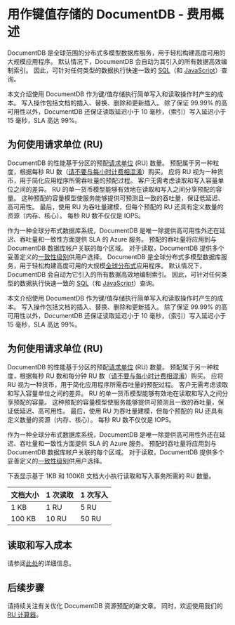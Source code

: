 <properties
    pageTitle="用作键值存储的 DocumentDB - 费用概述 | Azure"
    description="了解将 DocumentDB 用作键值存储时的低成本。"
    keywords="键值存储"
    services="documentdb"
    author="ArnoMicrosoft"
    manager="jhubbard"
    editor=""
    tags=""
    documentationcenter="" />
<tags
    ms.assetid="7f765c17-8549-4509-9475-46394fc3a218"
    ms.service="documentdb"
    ms.workload="data-services"
    ms.tgt_pltfrm="na"
    ms.devlang="na"
    ms.topic="article"
    ms.date="01/30/2017"
    wacn.date="05/31/2017"
    ms.author="acomet"
    ms.translationtype="Human Translation"
    ms.sourcegitcommit="4a18b6116e37e365e2d4c4e2d144d7588310292e"
    ms.openlocfilehash="c8f375ad90a70f4826e30007a3e7ca5937e733c8"
    ms.contentlocale="zh-cn"
    ms.lasthandoff="05/19/2017" />

# <a name="azure-documentdb-as-a-key-value-store---cost-overview"></a>用作键值存储的 DocumentDB - 费用概述

DocumentDB 是全球范围的分布式多模型数据库服务，用于轻松构建高度可用的大规模应用程序。 默认情况下，DocumentDB 会自动为其引入的所有数据高效编制索引。 因此，可针对任何类型的数据执行快速一致的 [SQL](/documentation/articles/documentdb-sql-query/)（和 [JavaScript](/documentation/articles/documentdb-programming/)）查询。 

本文介绍使用 DocumentDB 作为键/值存储执行简单写入和读取操作时产生的成本。 写入操作包括文档的插入、替换、删除和更新插入。 除了保证 99.99% 的高可用性以外，DocumentDB 还保证读取延迟小于 10 毫秒，（索引）写入延迟小于 15 毫秒，SLA 高达 99%。 

## <a name="why-we-use-request-units-rus"></a>为何使用请求单位 (RU)

DocumentDB 的性能基于分区的预配[请求单位](/documentation/articles/documentdb-request-units/) (RU) 数量。 预配属于另一种粒度，根据每秒 RU 数（[请不要与每小时计费相混淆](/pricing/details/documentdb/)）购买。 应将 RU 视为一种货币，用于简化应用程序所需吞吐量的预配过程。 客户无需考虑读取和写入容量单位之间的差异。 RU 的单一货币模型能够有效地在读取和写入之间分享预配的容量。 这种预配的容量模型使服务能够提供可预测且一致的吞吐量，保证低延迟、高可用性。 最后，使用 RU 为吞吐量建模，但每个预配的 RU 还具有定义数量的资源（内存、核心）。 每秒 RU 数不仅仅是 IOPS。

作为一种全球分布式数据库系统，DocumentDB 是唯一除提供高可用性外还在延迟、吞吐量和一致性方面提供 SLA 的 Azure 服务。 预配的吞吐量将应用到与 DocumentDB 数据库帐户关联的每个区域。 对于读取，DocumentDB 提供多个妥善定义的[一致性级别](/documentation/articles/documentdb-consistency-levels/)供用户选择。 DocumentDB 是全球分布式多模型数据库服务，用于轻松构建高度可用的大规模[全球分布式](/documentation/articles/documentdb-distribute-data-globally/)应用程序。 默认情况下，DocumentDB 会自动为它引入的所有数据高效地编制索引。 因此，可针对任何类型的数据执行快速一致的 [SQL](/documentation/articles/documentdb-sql-query/)（和 [JavaScript](/documentation/articles/documentdb-programming/)）查询。 

本文介绍使用 DocumentDB 作为键/值存储执行简单写入和读取操作时产生的成本。 写入操作包括文档的插入、替换、删除和更新插入。 除了保证 99.99% 的高可用性以外，DocumentDB 还保证读取延迟小于 10 毫秒，（索引）写入延迟小于 15 毫秒，SLA 高达 99%。 

## <a name="why-we-use-request-units-rus"></a>为何使用请求单位 (RU)

DocumentDB 的性能基于分区的预配[请求单位](/documentation/articles/documentdb-request-units/) (RU) 数量。 预配属于另一种粒度，根据每秒 RU 数和每分钟 RU 数（[请不要与每小时计费相混淆](/pricing/details/documentdb/)）购买。 应将 RU 视为一种货币，用于简化应用程序所需吞吐量的预配过程。 客户无需考虑读取和写入容量单位之间的差异。 RU 的单一货币模型能够有效地在读取和写入之间分享预配的容量。 这种预配的容量模型使服务能够提供可预测且一致的吞吐量，保证低延迟、高可用性。 最后，使用 RU 为吞吐量建模，但每个预配的 RU 还具有定义数量的资源（内存、核心）。 每秒 RU 数不仅仅是 IOPS。

作为一种全球分布式数据库系统，DocumentDB 是唯一除提供高可用性外还在延迟、吞吐量和一致性方面提供 SLA 的 Azure 服务。 预配的吞吐量将应用到与 DocumentDB 数据库帐户关联的每个区域。 对于读取，DocumentDB 提供多个妥善定义的[一致性级别](/documentation/articles/documentdb-consistency-levels/)供用户选择。 

下表显示基于 1KB 和 100KB 文档大小执行读取和写入事务所需的 RU 数量。

|文档大小|1 次读取|1 次写入|
|-------------|------|-------|
|1 KB|1 RU|5 RU|
|100 KB|10 RU|50 RU|

## <a name="cost-of-reads-and-writes"></a>读取和写入成本

请参阅[此处](/pricing/details/documentdb/)的详细信息。

## <a name="next-steps"></a>后续步骤

请持续关注有关优化 DocumentDB 资源预配的新文章。 同时，欢迎使用我们的 [RU 计算器](https://www.documentdb.com/capacityplanner)。

<!-- Update_Description: wording update -->